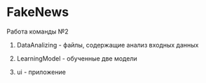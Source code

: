 # FakeNews
Работа команды №2

1. DataAnalizing - файлы, содержащие анализ входных данных

2. LearningModel - обученные две модели

3. ui - приложение
